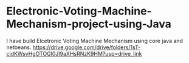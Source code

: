 # Electronic-Voting-Machine-Mechanism-project-using-Java
I have build Elcetronic Voting Machine Mechanism using core java and netbeans.
https://drive.google.com/drive/folders/1sT-cidKWsvHgOTOGl0JI9aXHsRNzK9HM?usp=drive_link
